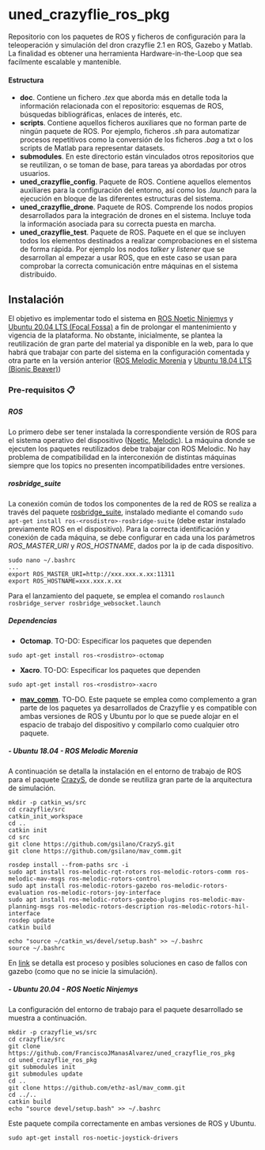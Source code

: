 # uned_crazyflie_ros_pkg
Repositorio con los paquetes de ROS y ficheros de configuración para la teleoperación y simulación del dron crazyflie 2.1 en ROS, Gazebo y Matlab. La finalidad es obtener una herramienta Hardware-in-the-Loop que sea facilmente escalable y mantenible.

#### Estructura 
- **doc**. Contiene un fichero _.tex_ que aborda más en detalle toda la información relacionada con el repositorio: esquemas de ROS, búsquedas bibliográficas, enlaces de interés, etc.
- **scripts**. Contiene aquellos ficheros auxiliares que no forman parte de ningún paquete de ROS. Por ejemplo, ficheros _.sh_ para automatizar procesos repetitivos como la conversión de los ficheros _.bag_ a txt o los scripts de Matlab para representar datasets.
- **submodules**. En este directorio están vinculados otros repositorios que se reutilizan, o se toman de base, para tareas ya abordadas por otros usuarios.
- **uned_crazyflie_config**. Paquete de ROS. Contiene aquellos elementos auxiliares para la configuración del entorno, así como los _.launch_ para la ejecución en bloque de las diferentes estructuras del sistema.
- **uned_crazyflie_drone**. Paquete de ROS. Comprende los nodos propios desarrollados para la integración de drones en el sistema. Incluye toda la información asociada para su correcta puesta en marcha.
- **uned_crazyflie_test**. Paquete de ROS. Paquete en el que se incluyen todos los elementos destinados a realizar comprobaciones en el sistema de forma rápida. Por ejemplo los nodos _talker_ y _listener_ que se desarrollan al empezar a usar ROS, que en este caso se usan para comprobar la correcta comunicación entre máquinas en el sistema distribuido.

## Instalación
El objetivo es implementar todo el sistema en [ROS Noetic Ninjemys](https://http://wiki.ros.org/noetic) y [Ubuntu 20.04 LTS (Focal Fossa)](https://releases.ubuntu.com/20.04/)  a fin de prolongar el mantenimiento y vigencia de la plataforma. No obstante, inicialmente, se plantea la reutilización de gran parte del material ya disponible en la web, para lo que habrá que trabajar con parte del sistema en la configuración comentada y otra parte en la versión anterior ([ROS Melodic Morenia](http://wiki.ros.org/melodic) y [Ubuntu 18.04 LTS (Bionic Beaver)](https://releases.ubuntu.com/18.04/))

### Pre-requisitos 📋
##### ROS
Lo primero debe ser tener instalada la correspondiente versión de ROS para el sistema operativo del dispositivo ([Noetic](https://http://wiki.ros.org/noetic/Installation), [Melodic](https://http://wiki.ros.org/melodic/Installation)). La máquina donde se ejecuten los paquetes reutilizados debe trabajar con ROS Melodic. No hay problema de compatibilidad en la interconexión de distintas máquinas siempre que los topics no presenten incompatibilidades entre versiones. 

##### rosbridge_suite
La conexión común de todos los componentes de la red de ROS se realiza a través del paquete [rosbridge_suite](http://wiki.ros.org/rosbridge_suite), instalado mediante el comando `sudo apt-get install ros-<rosdistro>-rosbridge-suite` (debe estar instalado previamente ROS en el dispositivo). Para la correcta identificación y conexión de cada máquina, se debe configurar en cada una los parámetros _ROS_MASTER_URI_ y _ROS_HOSTNAME_, dados por la ip de cada dispositivo. 
  ```
  sudo nano ~/.bashrc
  ...
  export ROS_MASTER_URI=http://xxx.xxx.x.xx:11311
  export ROS_HOSTNAME=xxx.xxx.x.xx
  ```
  Para el lanzamiento del paquete, se emplea el comando `roslaunch rosbridge_server rosbridge_websocket.launch`

##### Dependencias
 - **Octomap**. TO-DO: Especificar los paquetes que dependen
 ```
 sudo apt-get install ros-<rosdistro>-octomap
 ```
  - **Xacro**. TO-DO: Especificar los paquetes que dependen
 ```
 sudo apt-get install ros-<rosdistro>-xacro 
 ```
 - **[mav_comm](https://github.com/ethz-asl/mav_comm)**. TO-DO. Este paquete se emplea como complemento a gran parte de los paquetes ya desarrollados de Crazyflie y es compatible con ambas versiones de ROS y Ubuntu por lo que se puede alojar en el espacio de trabajo del dispositivo y compilarlo como cualquier otro paquete. 

##### - Ubuntu 18.04 - ROS Melodic Morenia
A continuación se detalla la instalación en el entorno de trabajo de ROS para el paquete [CrazyS](https://github.com/gsilano/CrazyS), de donde se reutiliza gran parte de la arquitectura de simulación.
```
mkdir -p catkin_ws/src
cd crazyflie/src
catkin_init_workspace
cd ..
catkin init
cd src
git clone https://github.com/gsilano/CrazyS.git
git clone https://github.com/gsilano/mav_comm.git

rosdep install --from-paths src -i
sudo apt install ros-melodic-rqt-rotors ros-melodic-rotors-comm ros-melodic-mav-msgs ros-melodic-rotors-control
sudo apt install ros-melodic-rotors-gazebo ros-melodic-rotors-evaluation ros-melodic-rotors-joy-interface
sudo apt install ros-melodic-rotors-gazebo-plugins ros-melodic-mav-planning-msgs ros-melodic-rotors-description ros-melodic-rotors-hil-interface
rosdep update
catkin build

echo "source ~/catkin_ws/devel/setup.bash" >> ~/.bashrc
source ~/.bashrc
```
En [link](https://github.com/gsilano/CrazyS#installation-instructions---ubuntu-1804-with-ros-melodic-and-gazebo-9) se detalla est proceso y posibles soluciones en caso de fallos con gazebo (como que no se inicie la simulación).
##### - Ubuntu 20.04 - ROS Noetic Ninjemys
La configuración del entorno de trabajo para el paquete desarrollado se muestra a continuación.
```
mkdir -p crazyflie_ws/src
cd crazyflie/src
git clone https://github.com/FranciscoJManasAlvarez/uned_crazyflie_ros_pkg
cd uned_crazyflie_ros_pkg
git submodules init
git submodules update
cd ..
git clone https://github.com/ethz-asl/mav_comm.git
cd ../..
catkin build
echo "source devel/setup.bash" >> ~/.bashrc
```
Este paquete compila correctamente en ambas versiones de ROS y Ubuntu. 


```
sudo apt-get install ros-noetic-joystick-drivers
```
